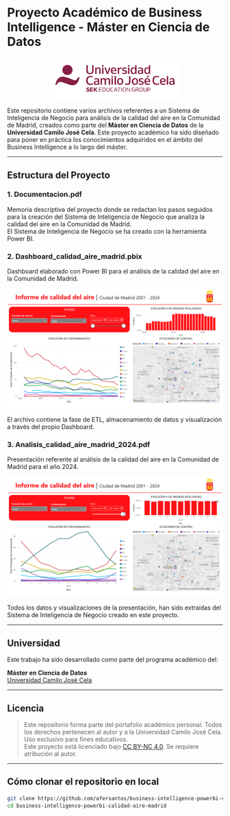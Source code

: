 # Proyecto Académico de Business Intelligence - Máster en Ciencia de Datos

<div align="center">
  <img src="assets/ucjc-logo.png" alt="UCJC Logo" width="300"/>
</div>

Este repositorio contiene varios archivos referentes a un Sistema de Inteligencia de Negocio para análisis de la calidad del aire en la Comunidad de Madrid, creados como parte del **Máster en Ciencia de Datos** de la **Universidad Camilo José Cela**. Este proyecto académico ha sido diseñado para poner en práctica los conocimientos adquiridos en el ámbito del Business Intelligence a lo largo del máster.

---

## Estructura del Proyecto

### 1. Documentacion.pdf
Memoria descriptiva del proyecto donde se redactan los pasos seguidos para la creación del Sistema de Inteligencia de Negocio que analiza la calidad del aire en la Comunidad de Madrid.  
El Sistema de Inteligencia de Negocio se ha creado con la herramienta Power BI.

### 2. Dashboard_calidad_aire_madrid.pbix
Dashboard elaborado con Power BI para el análisis de la calidad del aire en la Comunidad de Madrid. 

<div align="center">
  <img src="assets/dashboard.png" alt="UCJC Logo" width="500"/>
</div>

El archivo contiene la fase de ETL, almacenamiento de datos y visualización a través del propio Dashboard.

### 3. Analisis_calidad_aire_madrid_2024.pdf
Presentación referente al análisis de la calidad del aire en la Comunidad de Madrid para el año 2024. 

<div align="center">
  <img src="assets/dashboard_2024.png" alt="UCJC Logo" width="500"/>
</div>

Todos los datos y visualizaciones de la presentación, han sido extraídas del Sistema de Inteligencia de Negocio creado en este proyecto.

---

## Universidad

Este trabajo ha sido desarrollado como parte del programa académico del:

**Máster en Ciencia de Datos**  
[Universidad Camilo José Cela](https://www.ucjc.edu/)

---

## Licencia

> Este repositorio forma parte del portafolio académico personal. Todos los derechos pertenecen al autor y a la Universidad Camilo José Cela.  
> Uso exclusivo para fines educativos.  
> Este proyecto está licenciado bajo [CC BY-NC 4.0](https://creativecommons.org/licenses/by-nc/4.0/). Se requiere atribución al autor.  

---

## Cómo clonar el repositorio en local

```bash
git clone https://github.com/afersantos/business-intelligence-powerbi-calidad-aire-madrid.git
cd business-intelligence-powerbi-calidad-aire-madrid
